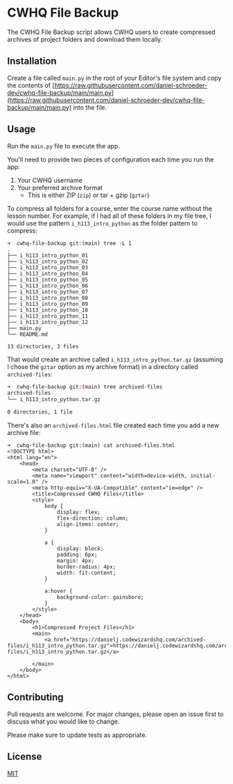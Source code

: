 # CWHQ File Backup

The CWHQ File Backup script allows CWHQ users to create compressed archives of project folders and download them locally.

## Installation

Create a file called `main.py` in the root of your Editor's file system and copy the contents of [https://raw.githubusercontent.com/daniel-schroeder-dev/cwhq-file-backup/main/main.py](https://raw.githubusercontent.com/daniel-schroeder-dev/cwhq-file-backup/main/main.py) into the file.

## Usage

Run the `main.py` file to execute the app. 

You'll need to provide two pieces of configuration each time you run the app:
1. Your CWHQ username
2. Your preferred archive format
    - This is either ZIP (`zip`) or tar + gzip (`gztar`)

To compress all folders for a course, enter the course name without the lesson number. For example, if I had all of these folders in my file tree, I would use the pattern `i_h113_intro_python` as the folder pattern to compress: 

```text
➜  cwhq-file-backup git:(main) tree -L 1
.
├── i_h113_intro_python_01
├── i_h113_intro_python_02
├── i_h113_intro_python_03
├── i_h113_intro_python_04
├── i_h113_intro_python_05
├── i_h113_intro_python_06
├── i_h113_intro_python_07
├── i_h113_intro_python_08
├── i_h113_intro_python_09
├── i_h113_intro_python_10
├── i_h113_intro_python_11
├── i_h113_intro_python_12
├── main.py
└── README.md

13 directories, 3 files
```
That would create an archive called `i_h113_intro_python.tar.gz` (assuming I chose the `gztar` option as my archive format) in a directory called `archived-files`:

```bash
➜  cwhq-file-backup git:(main) tree archived-files 
archived-files
└── i_h113_intro_python.tar.gz

0 directories, 1 file
```

There's also an `archived-files.html` file created each time you add a new archive file:

```text
➜  cwhq-file-backup git:(main) cat archived-files.html
<!DOCTYPE html>
<html lang="en">
    <head>
        <meta charset="UTF-8" />
        <meta name="viewport" content="width=device-width, initial-scale=1.0" />
        <meta http-equiv="X-UA-Compatible" content="ie=edge" />
        <title>Compressed CWHQ Files</title>
        <style>
            body {
                display: flex;
                flex-direction: column;
                align-items: center;
            }
            
            a {
                display: block;
                padding: 6px;
                margin: 4px;
                border-radius: 4px;
                width: fit-content;
            }

            a:hover {
                background-color: gainsboro;
            }
        </style>
    </head>
    <body>
        <h1>Compressed Project Files</h1>
        <main>
            <a href="https://danielj.codewizardshq.com/archived-files/i_h113_intro_python.tar.gz">https://danielj.codewizardshq.com/archived-files/i_h113_intro_python.tar.gz</a>
			
        </main>
    </body>
</html>
```

## Contributing
Pull requests are welcome. For major changes, please open an issue first to discuss what you would like to change.

Please make sure to update tests as appropriate.

## License
[MIT](https://choosealicense.com/licenses/mit/)


